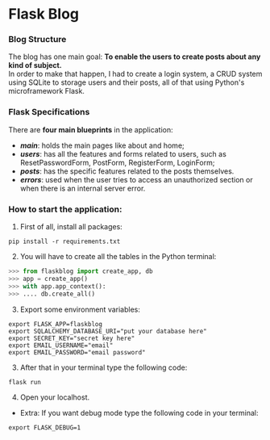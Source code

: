 # Flask Blog


### Blog Structure

The blog has one main goal: **To enable the users to create posts about any kind of subject.** \
In order to make that happen, I had to create a login system, a CRUD system using SQLite to storage users and their posts, all of that using Python's microframework Flask.

### Flask Specifications
There are **four main blueprints** in the application:
* **_main_**: holds the main pages like about and home;
* **_users_**: has all the features and forms related to users, such as ResetPasswordForm, PostForm, RegisterForm, LoginForm;
* **_posts_**: has the specific features related to the posts themselves.
* **_errors_**: used when the user tries to access an unauthorized section or when there is an internal server error.

### How to start the application:
1. First of all, install all packages:  
``` shell
pip install -r requirements.txt  
```
2. You will have to create all the tables in the Python terminal:  
``` python
>>> from flaskblog import create_app, db
>>> app = create_app()
>>> with app.app_context():
>>> .... db.create_all()
```
3. Export some environment variables:
``` shell
export FLASK_APP=flaskblog
export SQLALCHEMY_DATABASE_URI="put your database here"
export SECRET_KEY="secret key here"
export EMAIL_USERNAME="email"
export EMAIL_PASSWORD="email password"
```
3. After that in your terminal type the following code:
``` shell
flask run
```
4. Open your localhost.
* Extra: If you want debug mode type the following code in your terminal:
``` shell
export FLASK_DEBUG=1
```
